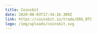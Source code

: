```yaml
---
title: Coinsbit
date: 2020-08-03T17:34:16.309Z
link: https://coinsbit.io/trade/ERG_BTC
logo: /img/uploads/coinsbit.svg
---
```

